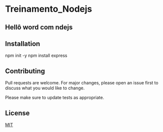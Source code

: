 # Treinamento_Nodejs

## Hellô word com ndejs


## Installation

npm init -y
npm install express

## Contributing
Pull requests are welcome. For major changes, please open an issue first to discuss what you would like to change.

Please make sure to update tests as appropriate.

## License
[MIT](https://choosealicense.com/licenses/mit/)
